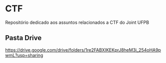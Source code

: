# CTF
Repositório dedicado aos assuntos relacionados a CTF do Joint UFPB

## Pasta Drive
https://drive.google.com/drive/folders/1re2FABXIKEKprJ8heM3i_254oHA9pwmL?usp=sharing
